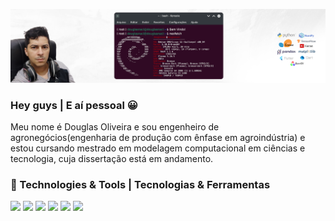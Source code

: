 ![Header](https://raw.githubusercontent.com/douglasnacl/DouglasNaCl/assets/cover.png "Header")
### Hey guys | E aí pessoal 😀

Meu nome é Douglas Oliveira e sou engenheiro de agronegócios(engenharia de produção com ênfase em agroindústria) e estou cursando mestrado em modelagem computacional em ciências e tecnologia, cuja dissertação está em andamento. 

### 🔧 Technologies & Tools | Tecnologias & Ferramentas

![](https://img.shields.io/badge/OS-LINUX-informational?style=image/svg%2bxml;base64,<BASE64_DATA>)
![](https://img.shields.io/badge/Editor-Visual_Code-informational?style=image/svg%2bxml;base64,<BASE64_DATA>)
![](https://img.shields.io/badge/Editor-Visual_Code-informational?style=image/svg%2bxml;base64,<BASE64_DATA>)
![](https://img.shields.io/badge/Editor-Visual_Code-informational?style=image/svg%2bxml;base64,<BASE64_DATA>)
![](https://img.shields.io/badge/Editor-Visual_Code-informational?style=image/svg%2bxml;base64,<BASE64_DATA>)
![](https://img.shields.io/badge/Editor-Visual_Code-informational?style=image/svg%2bxml;base64,<BASE64_DATA>)
<!--
**douglasnacl/DouglasNaCl** is a ✨ _special_ ✨ repository because its `README.md` (this file) appears on your GitHub profile.
